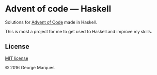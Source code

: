 # Advent of code — Haskell

Solutions for [Advent of Code](dhttp://adventofcode.com) made in Haskell.

This is most a project for me to get used to Haskell and improve my skills.

## License

[MIT license](LICENSE)

© 2016 George Marques

